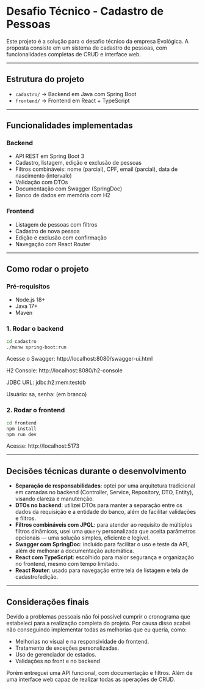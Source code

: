 # Desafio Técnico - Cadastro de Pessoas

Este projeto é a solução para o desafio técnico da empresa Evológica. A proposta consiste em um sistema de cadastro de pessoas, com funcionalidades completas de CRUD e interface web.

---

## Estrutura do projeto

- `cadastro/` → Backend em Java com Spring Boot
- `frontend/` → Frontend em React + TypeScript

---

## Funcionalidades implementadas

### Backend
- API REST em Spring Boot 3
- Cadastro, listagem, edição e exclusão de pessoas
- Filtros combináveis: nome (parcial), CPF, email (parcial), data de nascimento (intervalo)
- Validação com DTOs
- Documentação com Swagger (SpringDoc)
- Banco de dados em memória com H2

### Frontend
- Listagem de pessoas com filtros
- Cadastro de nova pessoa
- Edição e exclusão com confirmação
- Navegação com React Router
---

##  Como rodar o projeto

###  Pré-requisitos
- Node.js 18+
- Java 17+
- Maven

### 1. Rodar o backend

```bash
cd cadastro
./mvnw spring-boot:run
```

Acesse o Swagger: http://localhost:8080/swagger-ui.html

H2 Console: http://localhost:8080/h2-console

JDBC URL: jdbc:h2:mem:testdb

Usuário: sa, senha: (em branco)

### 2. Rodar o frontend

```bash
cd frontend
npm install
npm run dev
```
Acesse: http://localhost:5173

---

## Decisões técnicas durante o desenvolvimento

- **Separação de responsabilidades**: optei por uma arquitetura tradicional em camadas no backend (Controller, Service, Repository, DTO, Entity), visando clareza e manutenção.
- **DTOs no backend**: utilizei DTOs para manter a separação entre os dados da requisição e a entidade do banco, além de facilitar validações e filtros.
- **Filtros combináveis com JPQL**: para atender ao requisito de múltiplos filtros dinâmicos, usei uma `@Query` personalizada que aceita parâmetros opcionais — uma solução simples, eficiente e legível.
- **Swagger com SpringDoc**: incluído para facilitar o uso e teste da API, além de melhorar a documentação automática.
- **React com TypeScript**: escolhido para maior segurança e organização no frontend, mesmo com tempo limitado.
- **React Router**: usado para navegação entre tela de listagem e tela de cadastro/edição.

---
## Considerações finais

Devido a problemas pessoais não foi possível cumprir o cronograma que estabeleci para a realização completa do projeto. Por causa disso acabei não conseguindo implementar todas as melhorias que eu queria, como:

- Melhorias no visual e na responsividade do frontend.
- Tratamento de exceções personalizadas.
- Uso de gerenciador de estados.
- Validações no front e no backend

Porém entreguei uma API funcional, com documentação e filtros. Além de uma interface web capaz de realizar todas as operações de CRUD.


